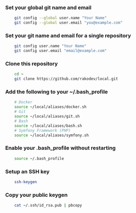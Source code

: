 ### Set your global git name and email
```bash
    git config --global user.name "Your Name"
    git config --global user.email "you@example.com"
```

### Set your git name and email for a single repository
```bash
    git config user.name "Your Name"
    git config user.email "email@example.com"
```

### Clone this repository
```bash
    cd ~
    git clone https://github.com/rakodev/local.git
```

### Add the following to your ~/.bash_profile
```bash
    # Docker
    source ~/local/aliases/docker.sh
    # Git
    source ~/local/aliases/git.sh
    # Bash
    source ~/local/aliases/bash.sh
    # Symfony Framework (PHP)
    source ~/local/aliases/symfony.sh
```

### Enable your .bash_profile without restarting
```bash
    source ~/.bash_profile
```

### Setup an SSH key
```bash
    ssh-keygen
```

### Copy your public keygen
```bash
    cat ~/.ssh/id_rsa.pub | pbcopy
```


